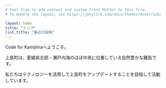 ```yaml
---
# Feel free to add content and custom Front Matter to this file.
# To modify the layout, see https://jekyllrb.com/docs/themes/#overriding-theme-defaults

layout: home
title: "トップ"
list_title: "最近の投稿"
---
```


Code for Kamijimaへようこそ。

上島町は、愛媛県北部・瀬戸内海のほぼ中央に位置している自然豊かな離島です。

私たちはテクノロジーを活用して上島町をアップデートすることを目指して活動しています。